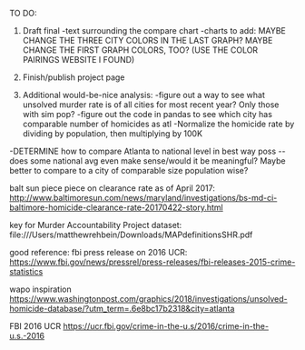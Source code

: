 

TO DO:

1. Draft final
	-text surrounding the compare chart
	-charts to add:
MAYBE CHANGE THE THREE CITY COLORS IN THE LAST GRAPH? MAYBE CHANGE THE FIRST GRAPH COLORS, TOO? (USE THE COLOR PAIRINGS WEBSITE I FOUND)



3. Finish/publish project page
4. Additional would-be-nice analysis: 
	-figure out a way to see what unsolved murder rate is of all cities for most recent year? Only those with sim pop?
	-figure out the code in pandas to see which city has comparable number of homicides as atl
	-Normalize the homicide rate by dividing by population, then multiplying by 100K

-DETERMINE how to compare Atlanta to national level in best way poss -- does some national avg even make sense/would it be meaningful? Maybe better to compare to a city of comparable size population wise?


balt sun piece piece on clearance rate as of April 2017:
http://www.baltimoresun.com/news/maryland/investigations/bs-md-ci-baltimore-homicide-clearance-rate-20170422-story.html

key for Murder Accountability Project dataset:
file:///Users/matthewrehbein/Downloads/MAPdefinitionsSHR.pdf

good reference: fbi press release on 2016 UCR:
https://www.fbi.gov/news/pressrel/press-releases/fbi-releases-2015-crime-statistics

wapo inspiration
https://www.washingtonpost.com/graphics/2018/investigations/unsolved-homicide-database/?utm_term=.6e8bc17b2318&city=atlanta

FBI 2016 UCR
https://ucr.fbi.gov/crime-in-the-u.s/2016/crime-in-the-u.s.-2016